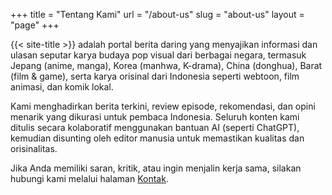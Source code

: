 +++
title = "Tentang Kami"
url = "/about-us"
slug = "about-us"
layout = "page"
+++

{{< site-title >}} adalah portal berita daring yang menyajikan informasi dan ulasan seputar karya budaya pop visual dari berbagai negara, termasuk Jepang (anime, manga), Korea (manhwa, K-drama), China (donghua), Barat (film & game), serta karya orisinal dari Indonesia seperti webtoon, film animasi, dan komik lokal.

Kami menghadirkan berita terkini, review episode, rekomendasi, dan opini menarik yang dikurasi untuk pembaca Indonesia. Seluruh konten kami ditulis secara kolaboratif menggunakan bantuan AI (seperti ChatGPT), kemudian disunting oleh editor manusia untuk memastikan kualitas dan orisinalitas.

Jika Anda memiliki saran, kritik, atau ingin menjalin kerja sama, silakan hubungi kami melalui halaman [Kontak](/contact).
